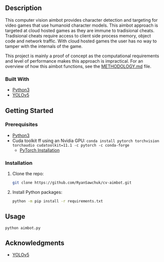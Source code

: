 ## Description

This computer vision aimbot provides character detection and targeting for video games that use humanoid character models. This aimbot approach is targeted at cloud hosted games as they are immune to tradisional cheats. Tradisional cheats require access to client side process memory, object code and network traffic. With cloud hosted games the user has no way to tamper with the internals of the game. 

This project is mainly a proof of concept as the computational requirements and level of performance makes this approach is impractical. 
For an overview of how this aimbot functions, see the [METHODOLOGY.md](https://github.com/RyanSawchuk/cv-aimbot/blob/main/METHODOLOGY.md) file.

### Built With

* [Python3](https://www.anaconda.com/products/individual)
* [YOLOv5](https://pytorch.org/hub/ultralytics_yolov5/)


## Getting Started

### Prerequisites

* [Python3](https://www.anaconda.com/products/individual)
* Cuda toolkit ff using an Nvidia GPU: 
```conda install pytorch torchvision torchaudio cudatoolkit=11.1 -c pytorch -c conda-forge```
  * [PyTorch Installation](https://pytorch.org/get-started/locally/)


### Installation

1. Clone the repo: 
   ```sh
   git clone https://github.com/RyanSawchuk/cv-aimbot.git
   ```
2. Install Python packages: 
   ```sh
   python -m pip install -r requirements.txt
   ```


## Usage

```python3
python aimbot.py
```

## Acknowledgments

* [YOLOv5](https://pytorch.org/hub/ultralytics_yolov5/)

